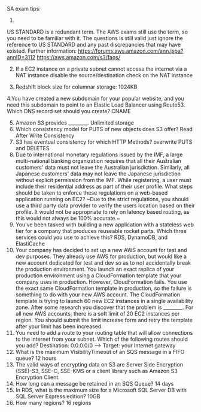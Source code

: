 SA exam tips:

1.
US STANDARD is a redundant term. The AWS exams still use the term, so you need to be familiar with it. The questions is still valid just ignore the reference to US STANDARD and any past discrepancies that may have existed.
Further information:
https://forums.aws.amazon.com/ann.jspa?annID=3112
https://aws.amazon.com/s3/faqs/

2. If a EC2 instance on a private subnet cannot access the internet via a NAT instance disable the source/destination check on the NAT instance

3. Redshift block size for columnar storage: 1024KB

4.You have created a new subdomain for your popular website, and you need this subdomain to point to an Elastic Load Balancer using Route53. Which DNS record set should you create? CNAME

5. Amazon S3 provides ________. Unlimited storage
6. Which consistency model for PUTS of new objects does S3 offer? Read After Write Consistency
7. S3 has eventual consistency for which HTTP Methods? overwrite PUTS and DELETES
8. Due to international monetary regulations issued by the IMF, a large multi-national banking organization requires that all their Australian customers' data must not leave the Australian jurisdiction. Similarly, all Japanese customers' data may not leave the Japanese jurisdiction without explicit permission from the IMF. While registering, a user must include their residential address as part of their user profile. What steps should be taken to enforce these regulations on a web-based application running on EC2? ~Due to the strict regulations, you should use a third party data provider to verify the users location based on their profile. It would not be appropriate to rely on latency based routing, as this would not always be 100% accurate.~
9. You've been tasked with building a new application with a stateless web tier for a company that produces reuseable rocket parts. Which three services could you use to achieve this? RDS, DynamoDB, and ElastiCache
10. Your company has decided to set up a new AWS account for test and dev purposes. They already use AWS for production, but would like a new account dedicated for test and dev so as to not accidentally break the production environment. You launch an exact replica of your production environment using a CloudFormation template that your company uses in production. However, CloudFormation fails. You use the exact same CloudFormation template in production, so the failure is something to do with your new AWS account. The CloudFormation template is trying to launch 60 new EC2 instances in a single availability zone. After some research you discover that the problem is ________. For all new AWS accounts, there is a soft limit of 20 EC2 instances per region. You should submit the limit increase form and retry the template after your limit has been increased.
11. You need to add a route to your routing table that will allow connections to the internet from your subnet. Which of the following routes should you add? Destination: 0.0.0.0/0 --> Target: your Internet gateway
12. What is the maximum VisibilityTimeout of an SQS message in a FIFO queue? 12 hours
13. The valid ways of encrypting data on S3 are Server Side Encryption (SSE)-S3, SSE-C, SSE-KMS or a client library such as Amazon S3 Encryption Client.
14. How long can a message be retained in an SQS Queue? 14 days
15. In RDS, what is the maximum size for a Microsoft SQL Server DB with SQL Server Express edition? 10GB
16. How many regions? 16 regions
